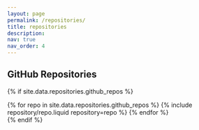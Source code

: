 ```yaml
---
layout: page
permalink: /repositories/
title: repositories
description:
nav: true
nav_order: 4
---
```


<!--## GitHub users-->
<!---->
<!--{% if site.data.repositories.github_users %}-->
<!---->
<!--<div class="repositories d-flex flex-wrap flex-md-row flex-column justify-content-between align-items-center">-->
<!--  {% for user in site.data.repositories.github_users %}-->
<!--    {% include repository/repo_user.liquid username=user %}-->
<!--  {% endfor %}-->
<!--</div>-->
<!---->
<!------->
<!---->
<!--{% if site.repo_trophies.enabled %}-->
<!--{% for user in site.data.repositories.github_users %}-->
<!--{% if site.data.repositories.github_users.size > 1 %}-->
<!---->
<!--  <h4>{{ user }}</h4>-->
<!--  {% endif %}-->
<!--  <div class="repositories d-flex flex-wrap flex-md-row flex-column justify-content-between align-items-center">-->
<!--  {% include repository/repo_trophies.liquid username=user %}-->
<!--  </div>-->
<!---->
<!------->
<!---->
<!--{% endfor %}-->
<!--{% endif %}-->
<!--{% endif %}-->

## GitHub Repositories

{% if site.data.repositories.github_repos %}

<div class="repositories d-flex flex-wrap flex-md-row flex-column justify-content-between align-items-center">
  {% for repo in site.data.repositories.github_repos %}
    {% include repository/repo.liquid repository=repo %}
  {% endfor %}
</div>
{% endif %}
